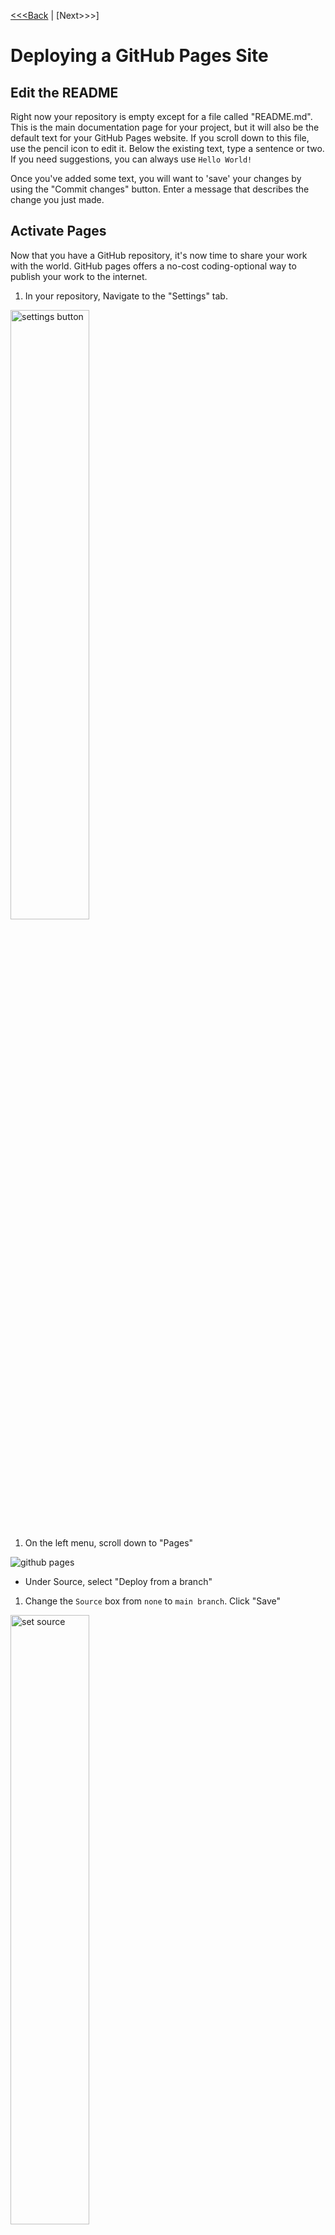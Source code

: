 [<<<Back](02-repo.md) | [Next>>>]

# Deploying a GitHub Pages Site

## Edit the README

Right now your repository is empty except for a file called "README.md". This is the main documentation page for your project, but it will also be the default text for your GitHub Pages website. If you scroll down to this file, use the pencil icon to edit it. Below the existing text, type a sentence or two. If you need suggestions, you can always use `Hello World!`

Once you've added some text, you will want to 'save' your changes by using the "Commit changes" button. Enter a message that describes the change you just made.

## Activate Pages

Now that you have a GitHub repository, it's now time to share your work with the world.  GitHub pages offers a no-cost coding-optional way to publish your work to the internet.   

1) In your repository, Navigate to the "Settings" tab. 
<img src="https://github.com/tri-cods/github/raw/master/static/settings.png" alt="settings button" height="50%">

1) On the left menu, scroll down to "Pages"
<img src="https://github.com/tri-cods/github/raw/master/static/github_pages.png" alt="github pages">

- Under Source, select "Deploy from a branch"

1) Change the `Source` box from `none` to `main branch`. Click "Save"
<img src="https://github.com/tri-cods/github/raw/master/static/set_source.png" alt="set source" width="50%">

1) That's it. Your site is ready to deploy! Be patient, because it may take a few minutes to build.

## Add collaborators

- Select "Add Collaborators"

## Your new site's url

- Navigate back to the "Code" tab.
- Edit your "about" details: include a short description
- Under "Website", select "use GitHub Pages URL"
- Save your changes

Now you'll notice that a url has appeared. 

After your 'commit' history, you'll see a yellow dot that indicates your site is in the process of deploying. Once the dot becomes a green check mark, navigate to your URL.

## How it works



[<<<Back](02-repo.md) | [Next>>>](05-customize.md)